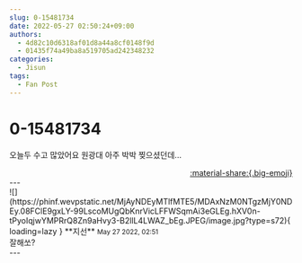 ```yaml
---
slug: 0-15481734
date: 2022-05-27 02:50:24+09:00
authors:
  - 4d82c10d6318af01d8a44a8cf0148f9d
  - 01435f74a49ba8a519705ad242348232
categories:
  - Jisun
tags:
  - Fan Post
---
```


# 0-15481734

<div class="post-container" markdown="1">
<div class="content-container md-sidebar__scrollwrap" markdown="1">

오늘두 수고 많았어요 원광대 아주 박박 찢으셨던데...

</div>
</div>

<div style="text-align: right;" markdown="1">
<a href="https://weverse.io/fromis9/fanpost/0-15481734" style="text-align: right;">:material-share:{.big-emoji}</a>
</div>
---

<div class="comments-container md-sidebar__scrollwrap" markdown="1">
<div class="comment" markdown="1">
<div class='id-container' markdown="1">
![](https://phinf.wevpstatic.net/MjAyNDEyMTlfMTE5/MDAxNzM0NTgzMjY0NDEy.08FClE9gxLY-99LscoMUgQbKnrVicLFFWSqmAi3eGLEg.hXV0n-tPyoIqjwYMPRrQ8Zn9aHvy3-B2llL4LWAZ_bEg.JPEG/image.jpg?type=s72){ loading=lazy }
**<span class="artist">지선</span>** <small>May 27 2022, 02:51</small><br>
</div>
<div class='comment-body' markdown="1">
 잘해쏘?
</div>
</div>
</div>
---
